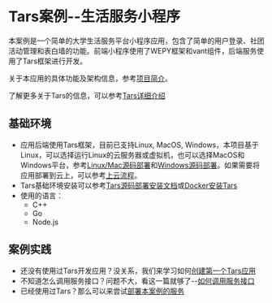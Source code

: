 # Tars案例--生活服务小程序

本案例是一个简单的大学生活服务平台小程序应用，包含了简单的用户登录、社团活动管理和表白墙的功能。前端小程序使用了WEPY框架和vant组件，后端服务使用了Tars框架进行开发。

关于本应用的具体功能及架构信息，参考[项目简介](/docs/Introduction.md)。

了解更多关于Tars的信息，可以参考[Tars详细介绍](https://github.com/TarsCloud/Tars/blob/master/README.zh.md)

## 基础环境
* 应用后端使用Tars框架，目前已支持Linux, MacOS, Windows，本项目基于Linux，可以选择运行Linux的云服务器或虚拟机，也可以选择MacOS和Windows平台，参考[Linux/Mac源码部署](https://tarscloud.github.io/TarsDocs/installation/source.html)和[Windows源码部署](https://tarscloud.github.io/TarsDocs/installation/source-windows.html)。如果需要将应用部署到云上，可以参考[上云流程](/docs/CloudMigration.md)。
* Tars基础环境安装可以参考[Tars源码部署安装文档](https://tarscloud.github.io/TarsDocs/installation/source.html)或[Docker安装Tars](https://tarscloud.github.io/TarsDocs/rumen/an-zhuang/docker.html)
* 使用的语言：
    * C++
    * Go
    * Node.js

## 案例实践
- 还没有使用过Tars开发应用？没关系，我们来学习如何[创建第一个Tars应用](/docs/QuickStart.md)
- 不知道怎么调用服务接口？问题不大，看这一篇就够了--[如何调用服务接口](/docs/HowToUseRPC.md)
- 已经使用过Tars？那么可以来尝试[部署本案例的服务](/docs/DeployDemo.md)

<!-- ## 目录
## <a id="tarsgo-installation"></a> Tars Go安装
### <a id="install-go"></a>Go环境安装
https://golang.org/doc/install  下载其中：Linux  X86 64位版本

Go下载和解压
- 下载go1.13.1.linux-amd64.tar.gz 

```sh
wget https://dl.google.com/go/go1.13.1.linux-amd64.tar.gz
```

- 然后：
```sh
mkdir -p /usr/local/go
cd /usr/local
tar -C /usr/local -xzf go1.13.1.linux-amd64.tar.gz
```


配置环境变量
- 在/etc/profile中，增加：
```vim
export PATH=$PATH:/usr/local/go/bin 
export GOPATH=$HOME/go 
export GOROOT=/usr/local/go
```
- 然后保存，并执行
```sh
source /etc/profile
```

### <a id="install-tarsgo"></a> 安装Tars Go

使用如下命令安装Tars Go
```sh
go get github.com/TarsCloud/TarsGo/tars
```

编译tars协议转Golang的脚本工具
```sh
cd $GOPATH/src/github.com/TarsCloud/TarsGo/tars/tools/tars2go && go build . 
cp tars2go $GOPATH/bin/
``` -->

<!-- ## <a id="main-chapter-4"></a> 后端服务代码下载和编译

Fork 如下Git链接（后续会合入Tars主要分支）

https://github.com/qiuxin/MessageWallServer

https://github.com/qiuxin/UserInfoServer

https://github.com/qiuxin/ClubActivityServer


```sh
mkdir -p /root/go/src/
```

然后进入/root/go/src/目录，将如上代码下载到该目录：

```sh
git clone https://github.com/qiuxin/MessageWallServer

git clone https://github.com/qiuxin/UserInfoServer

git clone https://github.com/qiuxin/ClubActivityServer
```

分别进入ClubActivityServer，MessageWallServer，UserInfoServer目录，执行`make tar`.

可以看到在三个目录下，分别生成ClubActivityServer.tgz，MessageWallServer.tgz， UserInfoServer.tgz三个文件。  -->





<!-- ## <a id="main-chapter-4"></a> 后端服务通过Tars部署
将生成的ClubActivityServer.tgz，MessageWallServer.tgz， UserInfoServer.tgz三个文件传到本地电脑上，进行部署。

部署时候，需要使用的参数如下：

| 部署服务      | 应用名称     | 服务名称     | Obj名称     | 服务类型     |模板     |
| ---------- | :-----------:  | :-----------: |:-----------: |:-----------: |:-----------: |
| UserInfoServery     | LifeService    | UserInfoServer     |UserInfoServiceObj     |Tars Go     |默认模板     |
| ClubActivityServer     | LifeService     | ClubActivityServer     |ClubActivityManagerObj     |Tars Go     |默认模板     |
| MessageWallServer     | LifeService     | MessageWallServer     |MessageWallObj     |Tars Go     |默认模板     |


通过“运维管理”界面进行部署，以UserInfoServer为例部署填写参数如下，其余服务发布按照上表修改参数即可。
![image](/ReadMePicture/ServiceDeploy.png)

部署完成之后， 在“服务管理” 下面的“发布管理”中上传发布包，进行发布。
![image](/ReadMePicture/ServiceDistribution.png)

发布成功之后，可以看到如下界面：
![image](/ReadMePicture/OneServiceDeployAndDisSuccessful.png)

以此类推，同样的方法，发布另外2个服务。发布完成之后，效果如下图：
![image](/ReadMePicture/MultipleServiceDeployAndDisSuccessful.png) -->
